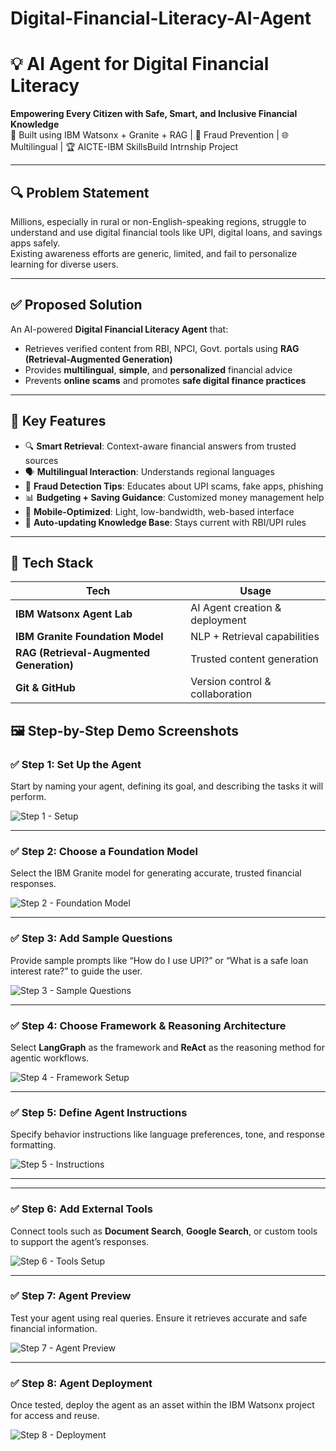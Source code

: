 # Digital-Financial-Literacy-AI-Agent
# 💡 AI Agent for Digital Financial Literacy  
**Empowering Every Citizen with Safe, Smart, and Inclusive Financial Knowledge**  
🚀 Built using IBM Watsonx + Granite + RAG | 🔐 Fraud Prevention | 🌐 Multilingual | 🏆 AICTE-IBM SkillsBuild Intrnship Project

---

## 🔍 Problem Statement

Millions, especially in rural or non-English-speaking regions, struggle to understand and use digital financial tools like UPI, digital loans, and savings apps safely.  
Existing awareness efforts are generic, limited, and fail to personalize learning for diverse users.

---

## ✅ Proposed Solution

An AI-powered **Digital Financial Literacy Agent** that:
- Retrieves verified content from RBI, NPCI, Govt. portals using **RAG (Retrieval-Augmented Generation)**
- Provides **multilingual**, **simple**, and **personalized** financial advice
- Prevents **online scams** and promotes **safe digital finance practices**

---

## 🧠 Key Features

- 🔍 **Smart Retrieval**: Context-aware financial answers from trusted sources  
- 🗣️ **Multilingual Interaction**: Understands regional languages  
- 🚫 **Fraud Detection Tips**: Educates about UPI scams, fake apps, phishing  
- 📊 **Budgeting + Saving Guidance**: Customized money management help  
- 📱 **Mobile-Optimized**: Light, low-bandwidth, web-based interface  
- 🔁 **Auto-updating Knowledge Base**: Stays current with RBI/UPI rules  

---

## 🧰 Tech Stack

| Tech | Usage |
|------|-------|
| **IBM Watsonx Agent Lab** | AI Agent creation & deployment |
| **IBM Granite Foundation Model** | NLP + Retrieval capabilities |
| **RAG (Retrieval-Augmented Generation)** | Trusted content generation |
| **Git & GitHub** | Version control & collaboration |

## 🖼️ Step-by-Step Demo Screenshots

### ✅ Step 1: Set Up the Agent  
Start by naming your agent, defining its goal, and describing the tasks it will perform.

![Step 1 - Setup](https://github.com/Mansi-Upadhyay-12/Digital-Financial-Literacy-AI-Agent/blob/main/Agent%20Setup.png?raw=true)

---

### ✅ Step 2: Choose a Foundation Model  
Select the IBM Granite model for generating accurate, trusted financial responses.

![Step 2 - Foundation Model](https://github.com/Mansi-Upadhyay-12/Digital-Financial-Literacy-AI-Agent/blob/main/model.png?raw=true)

---

### ✅ Step 3: Add Sample Questions  
Provide sample prompts like “How do I use UPI?” or “What is a safe loan interest rate?” to guide the user.

![Step 3 - Sample Questions](https://github.com/Mansi-Upadhyay-12/Digital-Financial-Literacy-AI-Agent/blob/main/Quick%20Questions.png?raw=true)


---

### ✅ Step 4: Choose Framework & Reasoning Architecture  
Select **LangGraph** as the framework and **ReAct** as the reasoning method for agentic workflows.

![Step 4 - Framework Setup](https://github.com/Mansi-Upadhyay-12/Digital-Financial-Literacy-AI-Agent/blob/main/Framework%20and%20Architechture.png?raw=true)

---

### ✅ Step 5: Define Agent Instructions  
Specify behavior instructions like language preferences, tone, and response formatting.

![Step 5 - Instructions](https://github.com/Mansi-Upadhyay-12/Digital-Financial-Literacy-AI-Agent/blob/main/Agent%20Instructions.png?raw=true)

---

---

### ✅ Step 6: Add External Tools  
Connect tools such as **Document Search**, **Google Search**, or custom tools to support the agent’s responses.

![Step 6 - Tools Setup](https://github.com/Mansi-Upadhyay-12/Digital-Financial-Literacy-AI-Agent/blob/main/Tools.png?raw=true)


---

### ✅ Step 7: Agent Preview  
Test your agent using real queries. Ensure it retrieves accurate and safe financial information.

![Step 7 - Agent Preview](https://github.com/Mansi-Upadhyay-12/Digital-Financial-Literacy-AI-Agent/blob/main/Agent%20Preview.png?raw=true)

---

### ✅ Step 8: Agent Deployment  
Once tested, deploy the agent as an asset within the IBM Watsonx project for access and reuse.

![Step 8 - Deployment](https://github.com/Mansi-Upadhyay-12/Digital-Financial-Literacy-AI-Agent/blob/main/deployment.png?raw=true)


